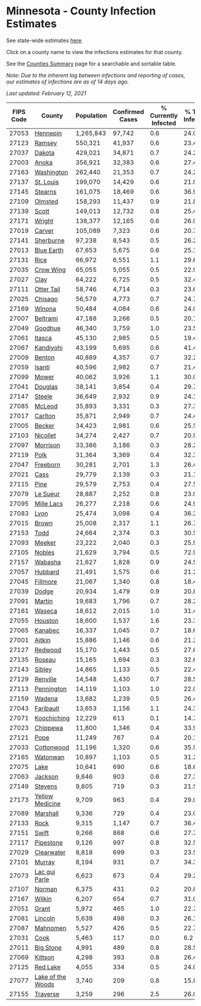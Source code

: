 # Minnesota - County Infection Estimates

See state-wide estimates [here](/infections/us-mn).

Click on a county name to view the infections estimates for that county.

See the [Counties Summary](/infections/summary-counties) page for a searchable and sortable table.

*Note: Due to the inherent lag between infections and reporting of cases, our estimates of infections are as of 14 days ago.*

*Last updated: February 12, 2021*

|   FIPS Code |                                 County |   Population |   Confirmed Cases |   % Currently Infected |   % Total Infected |
|-------------|----------------------------------------|--------------|-------------------|------------------------|--------------------|
|       27053 |                   [Hennepin](hennepin) |    1,265,843 |            97,742 |                    0.6 |               24.0 |
|       27123 |                       [Ramsey](ramsey) |      550,321 |            41,937 |                    0.6 |               23.4 |
|       27037 |                       [Dakota](dakota) |      429,021 |            34,871 |                    0.7 |               24.2 |
|       27003 |                         [Anoka](anoka) |      356,921 |            32,383 |                    0.6 |               27.4 |
|       27163 |               [Washington](washington) |      262,440 |            21,353 |                    0.7 |               24.2 |
|       27137 |                 [St. Louis](st.-louis) |      199,070 |            14,429 |                    0.6 |               21.0 |
|       27145 |                     [Stearns](stearns) |      161,075 |            18,469 |                    0.6 |               36.9 |
|       27109 |                     [Olmsted](olmsted) |      158,293 |            11,437 |                    0.9 |               21.8 |
|       27139 |                         [Scott](scott) |      149,013 |            12,732 |                    0.8 |               25.4 |
|       27171 |                       [Wright](wright) |      138,377 |            12,165 |                    0.6 |               26.0 |
|       27019 |                       [Carver](carver) |      105,089 |             7,323 |                    0.6 |               20.7 |
|       27141 |                 [Sherburne](sherburne) |       97,238 |             8,543 |                    0.5 |               26.2 |
|       27013 |               [Blue Earth](blue-earth) |       67,653 |             5,675 |                    0.6 |               25.1 |
|       27131 |                           [Rice](rice) |       66,972 |             6,551 |                    1.1 |               29.6 |
|       27035 |                 [Crow Wing](crow-wing) |       65,055 |             5,055 |                    0.5 |               22.9 |
|       27027 |                           [Clay](clay) |       64,222 |             6,725 |                    0.5 |               32.4 |
|       27111 |               [Otter Tail](otter-tail) |       58,746 |             4,714 |                    0.3 |               23.6 |
|       27025 |                     [Chisago](chisago) |       56,579 |             4,773 |                    0.7 |               24.7 |
|       27169 |                       [Winona](winona) |       50,484 |             4,084 |                    0.6 |               24.0 |
|       27007 |                   [Beltrami](beltrami) |       47,188 |             3,266 |                    0.5 |               20.1 |
|       27049 |                     [Goodhue](goodhue) |       46,340 |             3,759 |                    1.0 |               23.5 |
|       27061 |                       [Itasca](itasca) |       45,130 |             2,985 |                    0.5 |               19.4 |
|       27067 |                 [Kandiyohi](kandiyohi) |       43,199 |             5,695 |                    0.6 |               41.4 |
|       27009 |                       [Benton](benton) |       40,889 |             4,357 |                    0.7 |               32.2 |
|       27059 |                       [Isanti](isanti) |       40,596 |             2,982 |                    0.7 |               21.4 |
|       27099 |                         [Mower](mower) |       40,062 |             3,926 |                    1.1 |               30.0 |
|       27041 |                     [Douglas](douglas) |       38,141 |             3,854 |                    0.4 |               29.7 |
|       27147 |                       [Steele](steele) |       36,649 |             2,932 |                    0.9 |               24.1 |
|       27085 |                       [McLeod](mcleod) |       35,893 |             3,331 |                    0.3 |               27.3 |
|       27017 |                     [Carlton](carlton) |       35,871 |             2,949 |                    0.7 |               24.4 |
|       27005 |                       [Becker](becker) |       34,423 |             2,981 |                    0.6 |               25.5 |
|       27103 |                   [Nicollet](nicollet) |       34,274 |             2,427 |                    0.7 |               20.9 |
|       27097 |                   [Morrison](morrison) |       33,386 |             3,186 |                    0.3 |               28.2 |
|       27119 |                           [Polk](polk) |       31,364 |             3,369 |                    0.4 |               32.3 |
|       27047 |                   [Freeborn](freeborn) |       30,281 |             2,701 |                    1.3 |               26.4 |
|       27021 |                           [Cass](cass) |       29,779 |             2,139 |                    0.3 |               21.1 |
|       27115 |                           [Pine](pine) |       29,579 |             2,753 |                    0.4 |               27.5 |
|       27079 |                   [Le Sueur](le-sueur) |       28,887 |             2,252 |                    0.8 |               23.0 |
|       27095 |               [Mille Lacs](mille-lacs) |       26,277 |             2,218 |                    0.6 |               24.9 |
|       27083 |                           [Lyon](lyon) |       25,474 |             3,098 |                    0.4 |               36.2 |
|       27015 |                         [Brown](brown) |       25,008 |             2,317 |                    1.1 |               26.7 |
|       27153 |                           [Todd](todd) |       24,664 |             2,374 |                    0.3 |               30.5 |
|       27093 |                       [Meeker](meeker) |       23,222 |             2,040 |                    0.3 |               25.9 |
|       27105 |                       [Nobles](nobles) |       21,629 |             3,794 |                    0.5 |               72.9 |
|       27157 |                     [Wabasha](wabasha) |       21,627 |             1,828 |                    0.9 |               24.5 |
|       27057 |                     [Hubbard](hubbard) |       21,491 |             1,575 |                    0.6 |               21.2 |
|       27045 |                   [Fillmore](fillmore) |       21,067 |             1,340 |                    0.8 |               18.4 |
|       27039 |                         [Dodge](dodge) |       20,934 |             1,479 |                    0.9 |               20.8 |
|       27091 |                       [Martin](martin) |       19,683 |             1,796 |                    0.7 |               28.2 |
|       27161 |                       [Waseca](waseca) |       18,612 |             2,015 |                    1.0 |               31.4 |
|       27055 |                     [Houston](houston) |       18,600 |             1,537 |                    1.6 |               23.3 |
|       27065 |                     [Kanabec](kanabec) |       16,337 |             1,045 |                    0.7 |               18.6 |
|       27001 |                       [Aitkin](aitkin) |       15,886 |             1,146 |                    0.6 |               21.2 |
|       27127 |                     [Redwood](redwood) |       15,170 |             1,443 |                    0.5 |               27.6 |
|       27135 |                       [Roseau](roseau) |       15,165 |             1,694 |                    0.3 |               32.6 |
|       27143 |                       [Sibley](sibley) |       14,865 |             1,133 |                    0.5 |               22.4 |
|       27129 |                   [Renville](renville) |       14,548 |             1,430 |                    0.7 |               28.5 |
|       27113 |               [Pennington](pennington) |       14,119 |             1,103 |                    1.0 |               22.0 |
|       27159 |                       [Wadena](wadena) |       13,682 |             1,239 |                    0.5 |               26.4 |
|       27043 |                 [Faribault](faribault) |       13,653 |             1,156 |                    1.1 |               24.3 |
|       27071 |             [Koochiching](koochiching) |       12,229 |               613 |                    0.1 |               14.7 |
|       27023 |                   [Chippewa](chippewa) |       11,800 |             1,346 |                    0.4 |               33.9 |
|       27121 |                           [Pope](pope) |       11,249 |               767 |                    0.4 |               20.1 |
|       27033 |               [Cottonwood](cottonwood) |       11,196 |             1,320 |                    0.6 |               35.9 |
|       27165 |                   [Watonwan](watonwan) |       10,897 |             1,103 |                    0.5 |               31.2 |
|       27075 |                           [Lake](lake) |       10,641 |               690 |                    0.6 |               18.6 |
|       27063 |                     [Jackson](jackson) |        9,846 |               903 |                    0.6 |               27.3 |
|       27149 |                     [Stevens](stevens) |        9,805 |               719 |                    0.3 |               21.5 |
|       27173 |     [Yellow Medicine](yellow-medicine) |        9,709 |               963 |                    0.4 |               29.0 |
|       27089 |                   [Marshall](marshall) |        9,336 |               729 |                    0.4 |               23.0 |
|       27133 |                           [Rock](rock) |        9,315 |             1,147 |                    0.7 |               36.4 |
|       27151 |                         [Swift](swift) |        9,266 |               868 |                    0.6 |               27.7 |
|       27117 |                 [Pipestone](pipestone) |        9,126 |               997 |                    0.8 |               32.5 |
|       27029 |               [Clearwater](clearwater) |        8,818 |               699 |                    0.3 |               23.5 |
|       27101 |                       [Murray](murray) |        8,194 |               931 |                    0.7 |               34.3 |
|       27073 |         [Lac qui Parle](lac-qui-parle) |        6,623 |               673 |                    0.4 |               29.2 |
|       27107 |                       [Norman](norman) |        6,375 |               431 |                    0.2 |               20.8 |
|       27167 |                       [Wilkin](wilkin) |        6,207 |               654 |                    0.7 |               31.0 |
|       27051 |                         [Grant](grant) |        5,972 |               465 |                    1.0 |               22.7 |
|       27081 |                     [Lincoln](lincoln) |        5,639 |               498 |                    0.3 |               26.1 |
|       27087 |                   [Mahnomen](mahnomen) |        5,527 |               426 |                    0.5 |               22.7 |
|       27031 |                           [Cook](cook) |        5,463 |               117 |                    0.0 |                6.2 |
|       27011 |                 [Big Stone](big-stone) |        4,991 |               489 |                    0.8 |               28.5 |
|       27069 |                     [Kittson](kittson) |        4,298 |               393 |                    0.8 |               26.4 |
|       27125 |                   [Red Lake](red-lake) |        4,055 |               334 |                    0.5 |               24.0 |
|       27077 | [Lake of the Woods](lake-of-the-woods) |        3,740 |               209 |                    0.8 |               15.8 |
|       27155 |                   [Traverse](traverse) |        3,259 |               296 |                    2.5 |               26.0 |